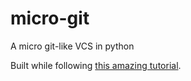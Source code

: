 # micro-git
A micro git-like VCS in python

Built while following [this amazing tutorial](https://www.leshenko.net/p/ugit/).
